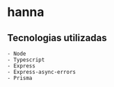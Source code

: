 # hanna

## Tecnologias utilizadas
    - Node
    - Typescript
    - Express
    - Express-async-errors
    - Prisma